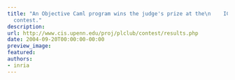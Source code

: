 ```yaml
---
title: "An Objective Caml program wins the judge's prize at the\n    ICFP 2004 programming
  contest."
description:
url: http://www.cis.upenn.edu/proj/plclub/contest/results.php
date: 2004-09-20T00:00:00-00:00
preview_image:
featured:
authors:
- inria
---
```



